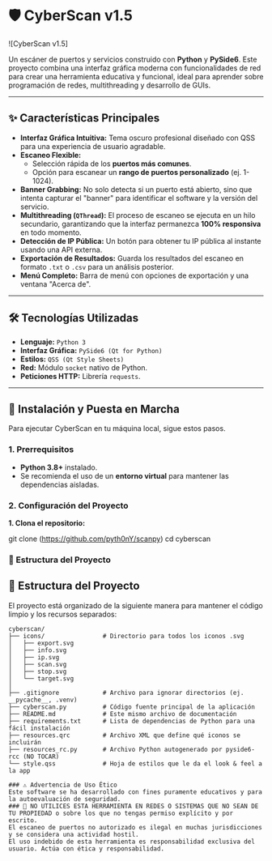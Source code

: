 # 🛡️ CyberScan v1.5

![CyberScan v1.5]

Un escáner de puertos y servicios construido con **Python** y **PySide6**. Este proyecto combina una interfaz gráfica moderna con funcionalidades de red para crear una herramienta educativa y funcional, ideal para aprender sobre programación de redes, multithreading y desarrollo de GUIs.

---

## ✨ Características Principales

-   **Interfaz Gráfica Intuitiva:** Tema oscuro profesional diseñado con QSS para una experiencia de usuario agradable.
-   **Escaneo Flexible:**
    -   Selección rápida de los **puertos más comunes**.
    -   Opción para escanear un **rango de puertos personalizado** (ej. 1-1024).
-   **Banner Grabbing:** No solo detecta si un puerto está abierto, sino que intenta capturar el "banner" para identificar el software y la versión del servicio.
-   **Multithreading (`QThread`):** El proceso de escaneo se ejecuta en un hilo secundario, garantizando que la interfaz permanezca **100% responsiva** en todo momento.
-   **Detección de IP Pública:** Un botón para obtener tu IP pública al instante usando una API externa.
-   **Exportación de Resultados:** Guarda los resultados del escaneo en formato `.txt` o `.csv` para un análisis posterior.
-   **Menú Completo:** Barra de menú con opciones de exportación y una ventana "Acerca de".

---

## 🛠️ Tecnologías Utilizadas

-   **Lenguaje:** `Python 3`
-   **Interfaz Gráfica:** `PySide6 (Qt for Python)`
-   **Estilos:** `QSS (Qt Style Sheets)`
-   **Red:** Módulo `socket` nativo de Python.
-   **Peticiones HTTP:** Librería `requests`.

---

## 🚀 Instalación y Puesta en Marcha

Para ejecutar CyberScan en tu máquina local, sigue estos pasos.

### 1. Prerrequisitos

-   **Python 3.8+** instalado.
-   Se recomienda el uso de un **entorno virtual** para mantener las dependencias aisladas.

### 2. Configuración del Proyecto

**1. Clona el repositorio:**

git clone (https://github.com/pyth0nY/scanpy)
cd cyberscan

### 📁 Estructura del Proyecto

## 📁 Estructura del Proyecto

El proyecto está organizado de la siguiente manera para mantener el código limpio y los recursos separados:

```text
cyberscan/
├── icons/                # Directorio para todos los iconos .svg
│   ├── export.svg
│   ├── info.svg
│   ├── ip.svg
│   ├── scan.svg
│   ├── stop.svg
│   └── target.svg
│
├── .gitignore            # Archivo para ignorar directorios (ej. __pycache__, .venv)
├── cyberscan.py          # Código fuente principal de la aplicación
├── README.md             # Este mismo archivo de documentación
├── requirements.txt      # Lista de dependencias de Python para una fácil instalación
├── resources.qrc         # Archivo XML que define qué iconos se incluirán
├── resources_rc.py       # Archivo Python autogenerado por pyside6-rcc (NO TOCAR)
└── style.qss             # Hoja de estilos que le da el look & feel a la app

### ⚠️ Advertencia de Uso Ético
Este software se ha desarrollado con fines puramente educativos y para la autoevaluación de seguridad.
### 🔴 NO UTILICES ESTA HERRAMIENTA EN REDES O SISTEMAS QUE NO SEAN DE TU PROPIEDAD o sobre los que no tengas permiso explícito y por escrito.
El escaneo de puertos no autorizado es ilegal en muchas jurisdicciones y se considera una actividad hostil.
El uso indebido de esta herramienta es responsabilidad exclusiva del usuario. Actúa con ética y responsabilidad.
